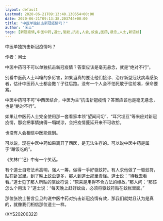 ```yaml
---
layout: default
Lastmod: 2020-06-21T09:13:40.130554+00:00
date: 2020-06-21T09:13:38.203744+00:00
title: "中医单独抗击新冠疫情吗？"
author: "闲士"
tags: [新冠疫情,中医中药,道士,驱蚊,抗击,人会,蚊虫,医药,悬念,人士,新语丝]
---
```


中医单独抗击新冠疫情吗？

作者：闲士

中医中药可不可以单独抗击新冠疫情？答案应该是毫无悬念，就是“绝对不行”。

别看中医药人士叫嚷的多厉害，如果当真的要让他们接诊、治疗新型冠状病毒感染者，估计中医药人士都会撒丫子往后跑。没有一个人会不怕死敢于往前凑，保命要紧。

中医中药可不可“中西医结合，中医为主”抗击新冠疫情？答案应该也是毫无悬念，也是“绝对不行”。

如果让中医药人士完全使用那一套看家本领“望闻问切”、“耳穴埋豆”等来应对新冠疫情，那会把事情搞得一塌糊涂，会把疫情蔓延开来不可收拾。

也没有人会相信中医能做到。

可以说，现在中医中药如果离开了西医，是无法生存的。可以说中医中药是属于“蹭饭吃的”。

《笑林广记》中有一个笑话。

有个道士自夸法术高明，强人一筹，做得一手好驱蚊符。有人求他做了一驱蚊符，贴在卧室里。到了晚上蚊虫更多，那人到道士那里责怪。道士说：“待我去看看。”道士见了那人所贴的驱蚊符说：“原来是用得不合方法的缘故。”那人问：“那该怎么个用法？”道士说：“每天晚上赶好蚊虫，必须将驱蚊符贴在蚊帐里面。”

那位张院士誓言旦旦的说中医中药对抗击新冠疫情有效，那我们就姑且认为是真的，就像我们相信那位道士一样。

(XYS20200322)

